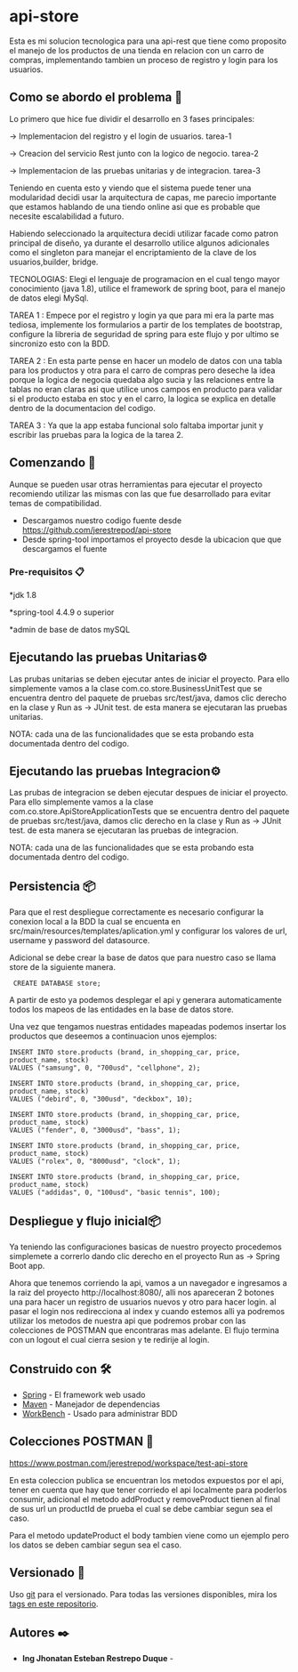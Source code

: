 # api-store

Esta es mi solucion tecnologica para una api-rest que tiene como proposito el manejo de los productos de una tienda en relacion con un carro de compras,
implementando tambien un proceso de registro y login para los usuarios. 

## Como se abordo el problema 🦁

Lo primero que hice fue dividir el desarrollo en 3 fases principales:

  -> Implementacion del registro y el login de usuarios. tarea-1
  
  -> Creacion del servicio Rest junto con la logico de negocio. tarea-2
  
  -> Implementacion de las pruebas unitarias y de integracion.  tarea-3
  

Teniendo en cuenta esto y viendo que el sistema puede tener una modularidad decidi usar la arquitectura de capas, me parecio importante que estamos
hablando de una tiendo online asi que es probable que necesite escalabilidad a futuro.

Habiendo seleccionado la arquitectura decidi utilizar facade como patron principal de diseño, ya durante el desarrollo utilice algunos adicionales como 
el singleton para manejar el encriptamiento de la clave de los usuarios,builder, bridge.

TECNOLOGIAS:
Elegi el lenguaje de programacion en el cual tengo mayor conocimiento (java 1.8), utilice el framework de spring boot, para el manejo de datos elegi MySql.

TAREA 1 : Empece por el registro y login ya que para mi era la parte mas tediosa, implemente los formularios a partir de los templates de bootstrap, 
          configure la libreria de seguridad de spring para este flujo y por ultimo se sincronizo esto con la BDD.
          
          
TAREA 2 : En esta parte pense en hacer un modelo de datos con una tabla para los productos y otra para el carro de compras pero deseche la idea porque la
          logica de negocia quedaba algo sucia y las relaciones entre la tablas no eran claras asi que utilice unos campos en producto para validar si 
          el producto estaba en stoc y en el carro, la logica se explica en detalle dentro de la documentacion del codigo.
          
          
TAREA 3 : Ya que la app estaba funcional solo faltaba importar junit y escribir las pruebas para la logica de la tarea 2.



## Comenzando 🚀

Aunque se pueden usar otras herramientas para ejecutar el proyecto recomiendo utilizar las mismas con las que fue desarrollado para evitar temas de compatibilidad.

- Descargamos nuestro codigo fuente desde https://github.com/jerestrepod/api-store
- Desde spring-tool importamos el proyecto desde la ubicacion que que descargamos el fuente



### Pre-requisitos 📋

*jdk 1.8

*spring-tool 4.4.9 o superior

*admin de base de datos mySQL


## Ejecutando las pruebas Unitarias⚙️

Las prubas unitarias se deben ejecutar antes de iniciar el proyecto.
Para ello simplemente vamos a la clase com.co.store.BusinessUnitTest que se encuentra dentro del paquete de pruebas src/test/java,
damos clic derecho en la clase y Run as -> JUnit test. de esta manera se ejecutaran las pruebas unitarias.

NOTA: cada una de las funcionalidades que se esta probando esta documentada dentro del codigo.

## Ejecutando las pruebas Integracion⚙️

Las prubas de integracion se deben ejecutar despues de iniciar el proyecto.
Para ello simplemente vamos a la clase com.co.store.ApiStoreApplicationTests que se encuentra dentro del paquete de pruebas src/test/java,
damos clic derecho en la clase y Run as -> JUnit test. de esta manera se ejecutaran las pruebas de integracion.

NOTA: cada una de las funcionalidades que se esta probando esta documentada dentro del codigo.

## Persistencia 📦

Para que el rest despliegue correctamente es necesario configurar la conexion local a la BDD la cual se encuenta en src/main/resources/templates/aplication.yml
y configurar los valores de url, username y password del datasource.

Adicional se debe crear la base de datos que para nuestro caso se llama store de la siguiente manera.

```
 CREATE DATABASE store;
```
   
A partir de esto ya podemos desplegar el api y generara automaticamente todos los mapeos de las entidades en la base de datos store.

Una vez que tengamos nuestras entidades mapeadas podemos insertar los productos que deseemos a continuacion unos ejemplos:

```
INSERT INTO store.products (brand, in_shopping_car, price, product_name, stock)
VALUES ("samsung", 0, "700usd", "cellphone", 2);

INSERT INTO store.products (brand, in_shopping_car, price, product_name, stock)
VALUES ("debird", 0, "300usd", "deckbox", 10);

INSERT INTO store.products (brand, in_shopping_car, price, product_name, stock)
VALUES ("fender", 0, "3000usd", "bass", 1);

INSERT INTO store.products (brand, in_shopping_car, price, product_name, stock)
VALUES ("rolex", 0, "8000usd", "clock", 1);

INSERT INTO store.products (brand, in_shopping_car, price, product_name, stock)
VALUES ("addidas", 0, "100usd", "basic tennis", 100);
```

## Despliegue y flujo inicial📦

Ya teniendo las configuraciones basicas de nuestro proyecto procedemos simplemete a correrlo dando clic derecho en el proyecto Run as -> Spring Boot app.

Ahora que tenemos corriendo la api, vamos a un navegador e ingresamos a la raiz del proyecto http://localhost:8080/, alli nos apareceran 2 botones una para 
hacer un registro de usuarios nuevos y otro para hacer login. al pasar el login nos redirecciona al index y cuando estemos alli ya podremos utilizar los metodos
de nuestra api que podremos probar con las colecciones de POSTMAN que encontraras mas adelante. El flujo termina con un logout el cual cierra sesion y te redirije
al login.

## Construido con 🛠️


* [Spring](https://spring.io/tools) - El framework web usado
* [Maven](https://maven.apache.org/) - Manejador de dependencias
* [WorkBench](https://www.mysql.com/products/workbench/) - Usado para administrar BDD


## Colecciones POSTMAN 📖

https://www.postman.com/jerestrepod/workspace/test-api-store

En esta coleccion publica se encuentran los metodos expuestos por el api, tener en cuenta que hay que tener corriedo el api localmente para poderlos consumir,
adicional el metodo addProduct y removeProduct tienen al final de sus url un productId de prueba el cual se debe cambiar segun sea el caso.

Para el metodo updateProduct el body tambien viene como un ejemplo pero los datos se deben cambiar segun sea el caso.

## Versionado 📌

Uso [git](https://git-scm.com/) para el versionado. Para todas las versiones disponibles, mira los [tags en este repositorio](https://github.com/jerestrepod/api-store).

## Autores ✒️


* **Ing Jhonatan Esteban Restrepo Duque** - 


